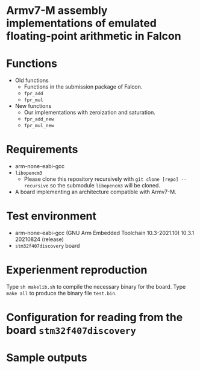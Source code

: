 
# Armv7-M assembly implementations of emulated floating-point arithmetic in Falcon

# Functions
- Old functions
    - Functions in the submission package of Falcon.
    - `fpr_add`
    - `fpr_mul`
- New functions
    - Our implementations with zeroization and saturation.
    - `fpr_add_new`
    - `fpr_mul_new`

# Requirements
- arm-none-eabi-gcc
- `libopencm3`
    - Please clone this repository recursively with `git clone [repo] --recursive` so the submodule `libopencm3` will be cloned.
- A board implementing an architecture compatible with Armv7-M.

# Test environment
- arm-none-eabi-gcc (GNU Arm Embedded Toolchain 10.3-2021.10) 10.3.1 20210824 (release)
- `stm32f407discovery` board

# Experienment reproduction
Type `sh makelib.sh` to compile the necessary binary for the board.
Type `make all` to produce the binary file `test.bin`.

# Configuration for reading from the board `stm32f407discovery`

# Sample outputs


